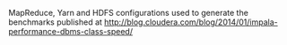 MapReduce, Yarn and HDFS configurations used to generate the benchmarks published at http://blog.cloudera.com/blog/2014/01/impala-performance-dbms-class-speed/
